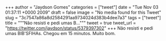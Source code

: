 
+++
author = "Jaydson Gomes"
categories = ["tweet"]
date = "Tue Nov 03 01:37:11 +0000 2009"
draft = false
image = "No media found for this Tweet"
slug = "3c7547a86a8d2584291aa9734024d383b4dee7a3"
tags = ["tweet"]
title = """Não resisti e pedi umas B..."""
tweet = true
tweet_url = "https://twitter.com/jaydson/status/5379397302"
+++
Não resisti e pedi umas BIB'SFIHAs. Chegou em 15 minutos. Muito bom.
